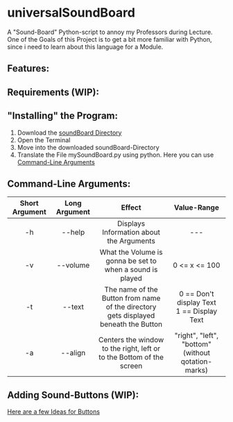 # universalSoundBoard
A "Sound-Board" Python-script to annoy my Professors during Lecture.<br>
One of the Goals of this Project is to get a bit more familiar with Python, since i need to learn about this language for a Module.

## Features:

## Requirements (WIP):

## "Installing" the Program:
1. Download the [soundBoard Directory](./soundBoard)
2. Open the Terminal
3. Move into the downloaded soundBoard-Directory
4. Translate the File mySoundBoard.py using python. Here you can use [Command-Line Arguments](#command-line-arguments)

## Command-Line Arguments:
|Short Argument|Long Argument|Effect|Value-Range|
| :----------: | :---------: | :--: | :-------: |
|-h | --help | Displays Information about the Arguments | --- |
|-v | --volume | What the Volume is gonna be set to when a sound is played| 0 <= x <= 100 |
|-t | --text | The name of the Button from name of the directory<br> gets displayed beneath the Button | 0 == Don't display Text<br> 1 == Display Text|
|-a | --align | Centers the window to the right, left or to the Bottom of the screen | "right", "left", "bottom" (without qotation-marks) |

## Adding Sound-Buttons (WIP):
[Here are a few Ideas for Buttons](./SOUND_IDEAS.md)

